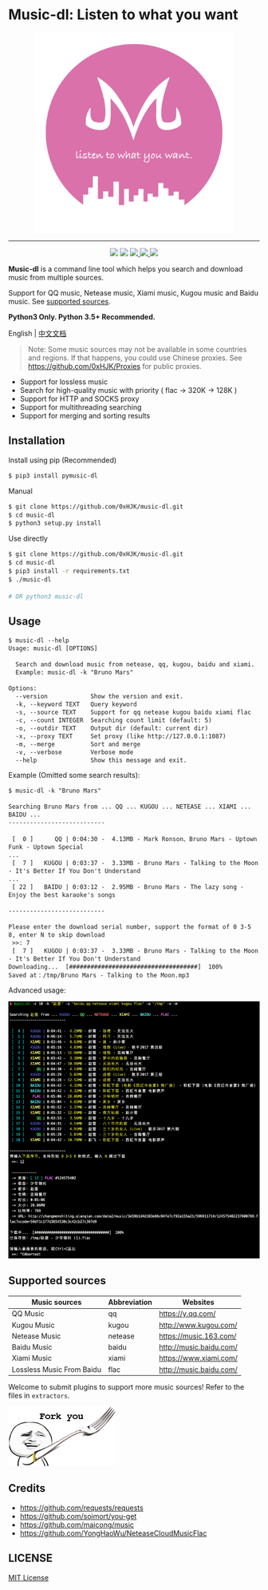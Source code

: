 # Music-dl: Listen to what you want

<p align="center">
    <img src="https://github.com/0xHJK/music-dl/raw/master/docs/logo.png" height="400" alt="music-dl">
</p>
<hr>
<p align="center">
  <a herf="https://travis-ci.org/0xHJK/music-dl.svg">
    <img src="https://travis-ci.org/0xHJK/music-dl.svg">
  </a>
  <a><img src="https://img.shields.io/pypi/pyversions/pymusic-dl.svg"></a>
  <a href="https://codecov.io/gh/0xHJK/music-dl">
    <img src="https://codecov.io/gh/0xHJK/music-dl/branch/master/graph/badge.svg"/>
  </a>
  <a href="https://github.com/0xHJK/music-dl/releases">
    <img src="https://img.shields.io/github/release/0xHJK/music-dl.svg">
  </a>
  <a><img src="https://img.shields.io/github/license/0xHJK/music-dl.svg"></a>
</p>

**Music-dl** is a command line tool which helps you search and download music from multiple sources.

Support for QQ music, Netease music, Xiami music, Kugou music and Baidu music. See [supported sources](#supported-sources).

**Python3 Only. Python 3.5+ Recommended.**

English | [中文文档](https://github.com/0xHJK/music-dl/blob/master/README.md)

> Note: Some music sources may not be available in some countries and regions. If that happens, you could use Chinese proxies. See <https://github.com/0xHJK/Proxies> for public proxies.

- Support for lossless music
- Search for high-quality music with priority ( flac -> 320K -> 128K )
- Support for HTTP and SOCKS proxy
- Support for multithreading searching
- Support for merging and sorting results

## Installation

Install using pip (Recommended)

```bash
$ pip3 install pymusic-dl
```

Manual

```bash
$ git clone https://github.com/0xHJK/music-dl.git
$ cd music-dl
$ python3 setup.py install
```

Use directly

```bash
$ git clone https://github.com/0xHJK/music-dl.git
$ cd music-dl
$ pip3 install -r requirements.txt
$ ./music-dl

# OR python3 music-dl
```

## Usage

```
$ music-dl --help
Usage: music-dl [OPTIONS]

  Search and download music from netease, qq, kugou, baidu and xiami.
  Example: music-dl -k "Bruno Mars"

Options:
  --version            Show the version and exit.
  -k, --keyword TEXT   Query keyword
  -s, --source TEXT    Support for qq netease kugou baidu xiami flac
  -c, --count INTEGER  Searching count limit (default: 5)
  -o, --outdir TEXT    Output dir (default: current dir)
  -x, --proxy TEXT     Set proxy (like http://127.0.0.1:1087)
  -m, --merge          Sort and merge
  -v, --verbose        Verbose mode
  --help               Show this message and exit.
```

Example (Omitted some search results):

```
$ music-dl -k "Bruno Mars"

Searching Bruno Mars from ... QQ ... KUGOU ... NETEASE ... XIAMI ... BAIDU ...
---------------------------

 [  0 ]      QQ | 0:04:30 -  4.13MB - Mark Ronson、Bruno Mars - Uptown Funk - Uptown Special
...
 [  7 ]   KUGOU | 0:03:37 -  3.33MB - Bruno Mars - Talking to the Moon - It's Better If You Don't Understand
...
 [ 22 ]   BAIDU | 0:03:12 -  2.95MB - Bruno Mars - The lazy song - Enjoy the best karaoke's songs

---------------------------

Please enter the download serial number, support the format of 0 3-5 8, enter N to skip download
 >>: 7
 [  7 ]   KUGOU | 0:03:37 -  3.33MB - Bruno Mars - Talking to the Moon - It's Better If You Don't Understand
Downloading...  [####################################]  100%
Saved at：/tmp/Bruno Mars - Talking to the Moon.mp3
```

Advanced usage:

![](https://github.com/0xHJK/music-dl/raw/master/docs/advance.png)

## Supported sources

| Music sources             | Abbreviation | Websites                  |
| ------------------------- | ------------ | ------------------------- |
| QQ Music                  | qq           | <https://y.qq.com/>       |
| Kugou Music               | kugou        | <http://www.kugou.com/>   |
| Netease Music             | netease      | <https://music.163.com/>  |
| Baidu Music               | baidu        | <http://music.baidu.com/> |
| Xiami Music               | xiami        | <https://www.xiami.com/>  |
| Lossless Music From Baidu | flac         | <http://music.baidu.com/> |

Welcome to submit plugins to support more music sources! Refer to the files in `extractors`.

![](https://github.com/0xHJK/music-dl/raw/master/docs/fork.png)

## Credits

- <https://github.com/requests/requests>
- <https://github.com/soimort/you-get>
- <https://github.com/maicong/music>
- <https://github.com/YongHaoWu/NeteaseCloudMusicFlac>

## LICENSE

[MIT License](https://github.com/0xHJK/music-dl/blob/master/LICENSE)

